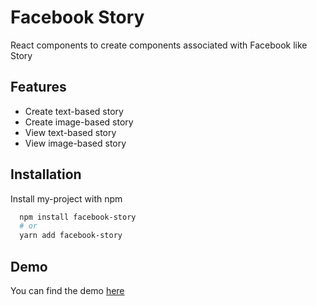 # Facebook Story

React components to create components associated with Facebook like Story

## Features

- Create text-based story
- Create image-based story
- View text-based story
- View image-based story

## Installation

Install my-project with npm

```bash
  npm install facebook-story
  # or
  yarn add facebook-story
```

## Demo

You can find the demo [here](https://link-url-here.org)
